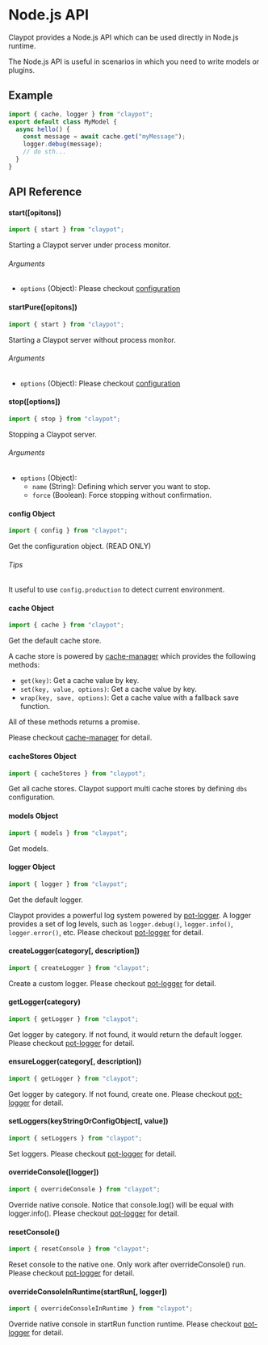 # Node.js API

Claypot provides a Node.js API which can be used directly in Node.js runtime.

The Node.js API is useful in scenarios in which you need to write models or plugins.

## Example

```js
import { cache, logger } from "claypot";
export default class MyModel {
  async hello() {
    const message = await cache.get("myMessage");
    logger.debug(message);
    // do sth...
  }
}
```

## API Reference

#### start([opitons])

```js
import { start } from "claypot";
```

Starting a Claypot server under process monitor.

###### Arguments

- `options` (Object): Please checkout [configuration](/api/configuration.md)

#### startPure([opitons])

```js
import { start } from "claypot";
```

Starting a Claypot server without process monitor.

###### Arguments

- `options` (Object): Please checkout [configuration](/api/configuration.md)

#### stop([options])

```js
import { stop } from "claypot";
```

Stopping a Claypot server.

###### Arguments

- `options` (Object):
  - `name` (String): Defining which server you want to stop.
  - `force` (Boolean): Force stopping without confirmation.

#### config Object

```js
import { config } from "claypot";
```

Get the configuration object. (READ ONLY)

###### Tips

It useful to use `config.production` to detect current environment.

#### cache Object

```js
import { cache } from "claypot";
```

Get the default cache store.

A cache store is powered by [cache-manager](https://github.com/BryanDonovan/node-cache-manager) which provides the following methods:

- `get(key)`: Get a cache value by key.
- `set(key, value, options)`: Get a cache value by key.
- `wrap(key, save, options)`: Get a cache value with a fallback save function.

All of these methods returns a promise.

Please checkout [cache-manager](https://github.com/BryanDonovan/node-cache-manager) for detail.

#### cacheStores Object

```js
import { cacheStores } from "claypot";
```

Get all cache stores. Claypot support multi cache stores by defining `dbs` configuration.

#### models Object

```js
import { models } from "claypot";
```

Get models.

#### logger Object

```js
import { logger } from "claypot";
```

Get the default logger.

Claypot provides a powerful log system powered by [pot-logger](https://github.com/cantonjs/pot-logger). A logger provides a set of log levels, such as `logger.debug()`, `logger.info()`, `logger.error()`, etc. Please checkout [pot-logger](https://github.com/cantonjs/pot-logger) for detail.

#### createLogger(category[, description])

```js
import { createLogger } from "claypot";
```

Create a custom logger. Please checkout [pot-logger](https://github.com/cantonjs/pot-logger) for detail.

#### getLogger(category)

```js
import { getLogger } from "claypot";
```

Get logger by category. If not found, it would return the default logger. Please checkout [pot-logger](https://github.com/cantonjs/pot-logger) for detail.

#### ensureLogger(category[, description])

```js
import { getLogger } from "claypot";
```

Get logger by category. If not found, create one. Please checkout [pot-logger](https://github.com/cantonjs/pot-logger) for detail.

#### setLoggers(keyStringOrConfigObject[, value])

```js
import { setLoggers } from "claypot";
```

Set loggers. Please checkout [pot-logger](https://github.com/cantonjs/pot-logger) for detail.

#### overrideConsole([logger])

```js
import { overrideConsole } from "claypot";
```

Override native console. Notice that console.log() will be equal with logger.info(). Please checkout [pot-logger](https://github.com/cantonjs/pot-logger) for detail.

#### resetConsole()

```js
import { resetConsole } from "claypot";
```

Reset console to the native one. Only work after overrideConsole() run. Please checkout [pot-logger](https://github.com/cantonjs/pot-logger) for detail.

#### overrideConsoleInRuntime(startRun[, logger])

```js
import { overrideConsoleInRuntime } from "claypot";
```

Override native console in startRun function runtime. Please checkout [pot-logger](https://github.com/cantonjs/pot-logger) for detail.
